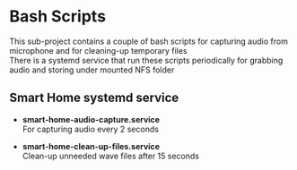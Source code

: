 # Bash Scripts
This sub-project contains a couple of bash scripts for capturing audio from microphone and for cleaning-up temporary files  
There is a systemd service that run these scripts periodically for grabbing audio and storing under mounted NFS folder  
  
## Smart Home systemd service
* **smart-home-audio-capture.service**  
For capturing audio every 2 seconds

* **smart-home-clean-up-files.service**  
Clean-up unneeded wave files after 15 seconds  

